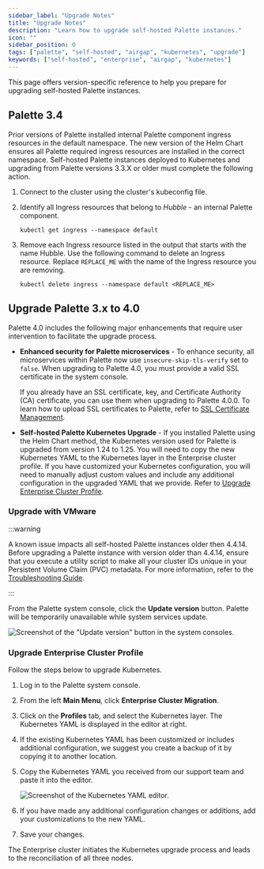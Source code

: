 ```yaml
---
sidebar_label: "Upgrade Notes"
title: "Upgrade Notes"
description: "Learn how to upgrade self-hosted Palette instances."
icon: ""
sidebar_position: 0
tags: ["palette", "self-hosted", "airgap", "kubernetes", "upgrade"]
keywords: ["self-hosted", "enterprise", "airgap", "kubernetes"]
---
```


This page offers version-specific reference to help you prepare for upgrading self-hosted Palette instances.

## Palette 3.4

Prior versions of Palette installed internal Palette component ingress resources in the default namespace. The new
version of the Helm Chart ensures all Palette required ingress resources are installed in the correct namespace.
Self-hosted Palette instances deployed to Kubernetes and upgrading from Palette versions 3.3.X or older must complete
the following action.

1. Connect to the cluster using the cluster's kubeconfig file.

2. Identify all Ingress resources that belong to _Hubble_ - an internal Palette component.

   ```shell
   kubectl get ingress --namespace default
   ```

3. Remove each Ingress resource listed in the output that starts with the name Hubble. Use the following command to
   delete an Ingress resource. Replace `REPLACE_ME` with the name of the Ingress resource you are removing.

   ```shell
   kubectl delete ingress --namespace default <REPLACE_ME>
   ```

## Upgrade Palette 3.x to 4.0

Palette 4.0 includes the following major enhancements that require user intervention to facilitate the upgrade process.

- **Enhanced security for Palette microservices** - To enhance security, all microservices within Palette now use
  `insecure-skip-tls-verify` set to `false`. When upgrading to Palette 4.0, you must provide a valid SSL certificate in
  the system console.

  If you already have an SSL certificate, key, and Certificate Authority (CA) certificate, you can use them when
  upgrading to Palette 4.0.0. To learn how to upload SSL certificates to Palette, refer to
  [SSL Certificate Management](../system-management/ssl-certificate-management.md).

- **Self-hosted Palette Kubernetes Upgrade** - If you installed Palette using the Helm Chart method, the Kubernetes
  version used for Palette is upgraded from version 1.24 to 1.25. You will need to copy the new Kubernetes YAML to the
  Kubernetes layer in the Enterprise cluster profile. If you have customized your Kubernetes configuration, you will
  need to manually adjust custom values and include any additional configuration in the upgraded YAML that we provide.
  Refer to [Upgrade Enterprise Cluster Profile](#upgrade-enterprise-cluster-profile).

### Upgrade with VMware

:::warning

A known issue impacts all self-hosted Palette instances older then 4.4.14. Before upgrading a Palette instance with
version older than 4.4.14, ensure that you execute a utility script to make all your cluster IDs unique in your
Persistent Volume Claim (PVC) metadata. For more information, refer to the
[Troubleshooting Guide](../../troubleshooting/enterprise-install.md#non-unique-vsphere-cns-mapping).

:::

From the Palette system console, click the **Update version** button. Palette will be temporarily unavailable while
system services update.

![Screenshot of the "Update version" button in the system consoles.](/enterprise-version_sys-console-update-palette-version.webp)

### Upgrade Enterprise Cluster Profile

Follow the steps below to upgrade Kubernetes.

1. Log in to the Palette system console.

2. From the left **Main Menu**, click **Enterprise Cluster Migration**.

3. Click on the **Profiles** tab, and select the Kubernetes layer. The Kubernetes YAML is displayed in the editor at
   right.

4. If the existing Kubernetes YAML has been customized or includes additional configuration, we suggest you create a
   backup of it by copying it to another location.

5. Copy the Kubernetes YAML you received from our support team and paste it into the editor.

   ![Screenshot of the Kubernetes YAML editor.](/enterprise-version_upgrade_ec-cluster-profile.webp)

6. If you have made any additional configuration changes or additions, add your customizations to the new YAML.

7. Save your changes.

The Enterprise cluster initiates the Kubernetes upgrade process and leads to the reconciliation of all three nodes.
